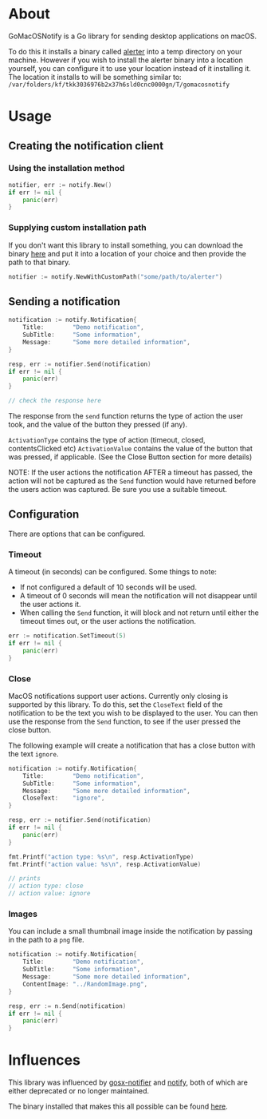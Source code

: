 # About

GoMacOSNotify is a Go library for sending desktop applications on macOS.

To do this it installs a binary called [alerter](https://github.com/vjeantet/alerter) into a temp directory on your machine. However if you wish to install the alerter binary into a location yourself, you can configure it to use your location instead of it installing it. The location it installs to will be something similar to:
`/var/folders/kf/tkk3036976b2x37h6sld0cnc0000gn/T/gomacosnotify`

# Usage
## Creating the notification client
### Using the installation method
``` go
notifier, err := notify.New()
if err != nil {
    panic(err)
}
```
### Supplying custom installation path
If you don't want this library to install something, you can download the binary [here](https://github.com/vjeantet/alerter) and put it into a location of your choice
and then provide the path to that binary.
``` go
notifier := notify.NewWithCustomPath("some/path/to/alerter")
```

## Sending a notification

``` go
notification := notify.Notification{
    Title:        "Demo notification",
    SubTitle:     "Some information",
    Message:      "Some more detailed information",
}

resp, err := notifier.Send(notification)
if err != nil {
    panic(err)
}

// check the response here
```

The response from the `send` function returns the type of action the user took, and the value of the button they pressed (if any).

`ActivationType` contains the type of action (timeout, closed, contentsClicked etc)
`ActivationValue` contains the value of the button that was pressed, if applicable. (See the Close Button section for more details)

NOTE: If the user actions the notification AFTER a timeout has passed, the action will not be captured as the `Send` function would have returned before the users action was captured. Be sure you use a suitable timeout.


## Configuration
There are options that can be configured.
### Timeout
A timeout (in seconds) can be configured. Some things to note:
* If not configured a default of 10 seconds will be used. 
* A timeout of 0 seconds will mean the notification will not disappear until the user actions it.
* When calling the `Send` function, it will block and not return until either the timeout times out, or the user actions the notification.

``` go
err := notification.SetTimeout(5)
if err != nil {
    panic(err)
}
```

### Close

MacOS notifications support user actions. Currently only closing is supported by this library. To do this, set the `CloseText` field of the notification to be the text you wish to be displayed to the user. You can then use the response from the `Send` function, to see if the user pressed the close button.

The following example will create a notification that has a close button with the text `ignore`.

``` go
notification := notify.Notification{
    Title:        "Demo notification",
    SubTitle:     "Some information",
    Message:      "Some more detailed information",
    CloseText:    "ignore",
}

resp, err := notifier.Send(notification)
if err != nil {
    panic(err)
}

fmt.Printf("action type: %s\n", resp.ActivationType)
fmt.Printf("action value: %s\n", resp.ActivationValue)

// prints
// action type: close
// action value: ignore
```

### Images
You can include a small thumbnail image inside the notification by passing in the path to a `png` file.

``` go
notification := notify.Notification{
    Title:        "Demo notification",
    SubTitle:     "Some information",
    Message:      "Some more detailed information",
    ContentImage: "../RandomImage.png",
}

resp, err := n.Send(notification)
if err != nil {
    panic(err)
}
```

# Influences
This library was influenced by [gosx-notifier](github.com/deckarep/gosx-notifier) and [notify](https://github.com/martinlindhe/notify), both of which are either deprecated or no longer maintained.

The binary installed that makes this all possible can be found [here](https://github.com/vjeantet/alerter). 